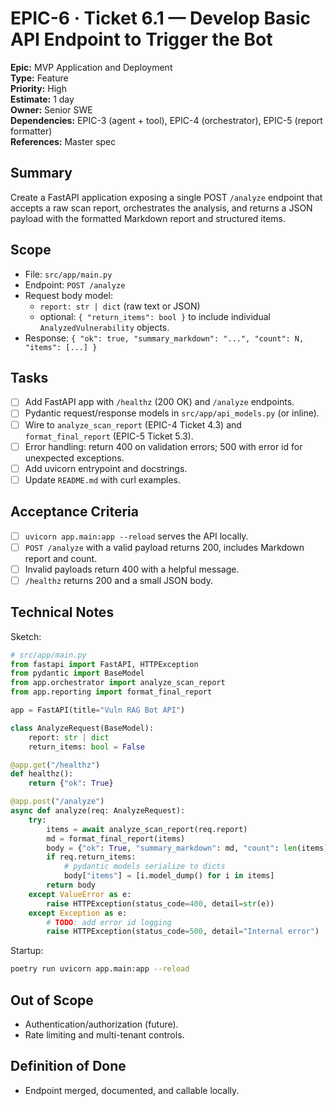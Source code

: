 
# EPIC-6 · Ticket 6.1 — Develop Basic API Endpoint to Trigger the Bot

**Epic:** MVP Application and Deployment  
**Type:** Feature  
**Priority:** High  
**Estimate:** 1 day  
**Owner:** Senior SWE  
**Dependencies:** EPIC-3 (agent + tool), EPIC-4 (orchestrator), EPIC-5 (report formatter)  
**References:** Master spec

## Summary
Create a FastAPI application exposing a single POST `/analyze` endpoint that accepts a raw scan report, orchestrates the analysis, and returns a JSON payload with the formatted Markdown report and structured items.

## Scope
- File: `src/app/main.py`  
- Endpoint: `POST /analyze`  
- Request body model:
  - `report: str | dict` (raw text or JSON)  
  - optional: `{ "return_items": bool }` to include individual `AnalyzedVulnerability` objects.
- Response: `{ "ok": true, "summary_markdown": "...", "count": N, "items": [...] }`

## Tasks
- [ ] Add FastAPI app with `/healthz` (200 OK) and `/analyze` endpoints.
- [ ] Pydantic request/response models in `src/app/api_models.py` (or inline).
- [ ] Wire to `analyze_scan_report` (EPIC-4 Ticket 4.3) and `format_final_report` (EPIC-5 Ticket 5.3).
- [ ] Error handling: return 400 on validation errors; 500 with error id for unexpected exceptions.
- [ ] Add uvicorn entrypoint and docstrings.
- [ ] Update `README.md` with curl examples.

## Acceptance Criteria
- [ ] `uvicorn app.main:app --reload` serves the API locally.
- [ ] `POST /analyze` with a valid payload returns 200, includes Markdown report and count.
- [ ] Invalid payloads return 400 with a helpful message.
- [ ] `/healthz` returns 200 and a small JSON body.

## Technical Notes
Sketch:
```python
# src/app/main.py
from fastapi import FastAPI, HTTPException
from pydantic import BaseModel
from app.orchestrator import analyze_scan_report
from app.reporting import format_final_report

app = FastAPI(title="Vuln RAG Bot API")

class AnalyzeRequest(BaseModel):
    report: str | dict
    return_items: bool = False

@app.get("/healthz")
def healthz():
    return {"ok": True}

@app.post("/analyze")
async def analyze(req: AnalyzeRequest):
    try:
        items = await analyze_scan_report(req.report)
        md = format_final_report(items)
        body = {"ok": True, "summary_markdown": md, "count": len(items)}
        if req.return_items:
            # pydantic models serialize to dicts
            body["items"] = [i.model_dump() for i in items]
        return body
    except ValueError as e:
        raise HTTPException(status_code=400, detail=str(e))
    except Exception as e:
        # TODO: add error id logging
        raise HTTPException(status_code=500, detail="Internal error")
```

Startup:
```bash
poetry run uvicorn app.main:app --reload
```

## Out of Scope
- Authentication/authorization (future).
- Rate limiting and multi-tenant controls.

## Definition of Done
- Endpoint merged, documented, and callable locally.
